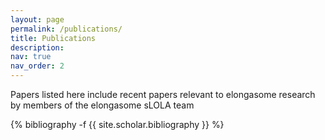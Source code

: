 ```yaml
---
layout: page
permalink: /publications/
title: Publications
description: 
nav: true
nav_order: 2
---
```

Papers listed here include recent papers relevant to elongasome research by members of the elongasome sLOLA team



<div class="publications">

{% bibliography -f {{ site.scholar.bibliography }} %}

</div>
